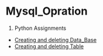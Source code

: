 # Mysql_Opration
1. Python Assignments
- [Creating and deleting Data_Base](https://github.com/dipdregan/Mysql_Opration/tree/main/SQL/DataBase_Oprations)
- [Creating and deleting Table](https://github.com/amanovishnu/iNeuron-Assignments/tree/main/Python/Python%20Programming%20Basic%20Assignment)
